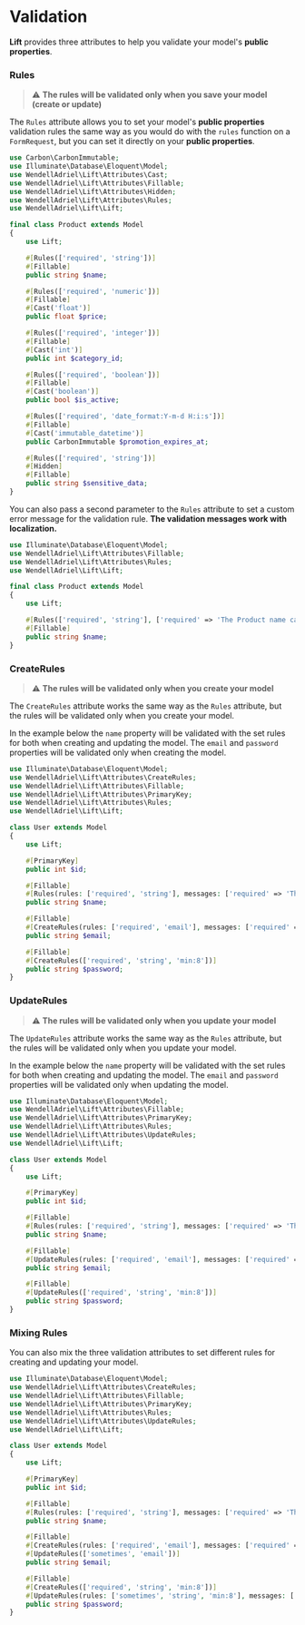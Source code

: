 # Validation

**Lift** provides three attributes to help you validate your model's **public properties**.

### **Rules**

> ⚠️ **The rules will be validated only when you save your model (create or update)**

The `Rules` attribute allows you to set your model's **public properties** validation rules the same way as you would do with the `rules` function on a `FormRequest`, but you can set it directly on your **public properties**.

```php
use Carbon\CarbonImmutable;
use Illuminate\Database\Eloquent\Model;
use WendellAdriel\Lift\Attributes\Cast;
use WendellAdriel\Lift\Attributes\Fillable;
use WendellAdriel\Lift\Attributes\Hidden;
use WendellAdriel\Lift\Attributes\Rules;
use WendellAdriel\Lift\Lift;

final class Product extends Model
{
    use Lift;

    #[Rules(['required', 'string'])]
    #[Fillable]
    public string $name;

    #[Rules(['required', 'numeric'])]
    #[Fillable]
    #[Cast('float')]
    public float $price;

    #[Rules(['required', 'integer'])]
    #[Fillable]
    #[Cast('int')]
    public int $category_id;

    #[Rules(['required', 'boolean'])]
    #[Fillable]
    #[Cast('boolean')]
    public bool $is_active;

    #[Rules(['required', 'date_format:Y-m-d H:i:s'])]
    #[Fillable]
    #[Cast('immutable_datetime')]
    public CarbonImmutable $promotion_expires_at;

    #[Rules(['required', 'string'])]
    #[Hidden]
    #[Fillable]
    public string $sensitive_data;
}
```

You can also pass a second parameter to the `Rules` attribute to set a custom error message for the validation rule. **The validation messages work with localization.**

```php
use Illuminate\Database\Eloquent\Model;
use WendellAdriel\Lift\Attributes\Fillable;
use WendellAdriel\Lift\Attributes\Rules;
use WendellAdriel\Lift\Lift;

final class Product extends Model
{
    use Lift;

    #[Rules(['required', 'string'], ['required' => 'The Product name can not be empty'])]
    #[Fillable]
    public string $name;
}
```

### **CreateRules**

> ⚠️ **The rules will be validated only when you create your model**

The `CreateRules` attribute works the same way as the `Rules` attribute, but the rules will be validated only when you create your model.

In the example below the `name` property will be validated with the set rules for both when creating and updating the model. The `email` and `password` properties will be validated only when creating the model.

```php
use Illuminate\Database\Eloquent\Model;
use WendellAdriel\Lift\Attributes\CreateRules;
use WendellAdriel\Lift\Attributes\Fillable;
use WendellAdriel\Lift\Attributes\PrimaryKey;
use WendellAdriel\Lift\Attributes\Rules;
use WendellAdriel\Lift\Lift;

class User extends Model
{
    use Lift;

    #[PrimaryKey]
    public int $id;

    #[Fillable]
    #[Rules(rules: ['required', 'string'], messages: ['required' => 'The user name cannot be empty'])]
    public string $name;

    #[Fillable]
    #[CreateRules(rules: ['required', 'email'], messages: ['required' => 'The user email cannot be empty'])]
    public string $email;

    #[Fillable]
    #[CreateRules(['required', 'string', 'min:8'])]
    public string $password;
}
```

### **UpdateRules**

> ⚠️ **The rules will be validated only when you update your model**

The `UpdateRules` attribute works the same way as the `Rules` attribute, but the rules will be validated only when you update your model.

In the example below the `name` property will be validated with the set rules for both when creating and updating the model. The `email` and `password` properties will be validated only when updating the model.

```php
use Illuminate\Database\Eloquent\Model;
use WendellAdriel\Lift\Attributes\Fillable;
use WendellAdriel\Lift\Attributes\PrimaryKey;
use WendellAdriel\Lift\Attributes\Rules;
use WendellAdriel\Lift\Attributes\UpdateRules;
use WendellAdriel\Lift\Lift;

class User extends Model
{
    use Lift;

    #[PrimaryKey]
    public int $id;

    #[Fillable]
    #[Rules(rules: ['required', 'string'], messages: ['required' => 'The user name cannot be empty'])]
    public string $name;

    #[Fillable]
    #[UpdateRules(rules: ['required', 'email'], messages: ['required' => 'The user email cannot be empty'])]
    public string $email;

    #[Fillable]
    #[UpdateRules(['required', 'string', 'min:8'])]
    public string $password;
}
```

### **Mixing Rules**

You can also mix the three validation attributes to set different rules for creating and updating your model.

```php
use Illuminate\Database\Eloquent\Model;
use WendellAdriel\Lift\Attributes\CreateRules;
use WendellAdriel\Lift\Attributes\Fillable;
use WendellAdriel\Lift\Attributes\PrimaryKey;
use WendellAdriel\Lift\Attributes\Rules;
use WendellAdriel\Lift\Attributes\UpdateRules;
use WendellAdriel\Lift\Lift;

class User extends Model
{
    use Lift;

    #[PrimaryKey]
    public int $id;

    #[Fillable]
    #[Rules(rules: ['required', 'string'], messages: ['required' => 'The user name cannot be empty'])]
    public string $name;

    #[Fillable]
    #[CreateRules(rules: ['required', 'email'], messages: ['required' => 'The user email cannot be empty'])]
    #[UpdateRules(['sometimes', 'email'])]
    public string $email;

    #[Fillable]
    #[CreateRules(['required', 'string', 'min:8'])]
    #[UpdateRules(rules: ['sometimes', 'string', 'min:8'], messages: ['min' => 'The password must be at least 8 characters long'])]
    public string $password;
}
```
